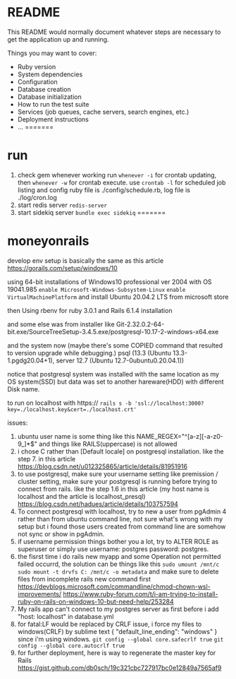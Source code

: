 # README

This README would normally document whatever steps are necessary to get the
application up and running.

Things you may want to cover:

* Ruby version
* System dependencies
* Configuration
* Database creation
* Database initialization
* How to run the test suite
* Services (job queues, cache servers, search engines, etc.)
* Deployment instructions
* ...
=======
# run
1. check gem whenever working run `whenever -i` for crontab updating, then `whenever -w` for crontab execute.
use `crontab -l` for scheduled job listing and config ruby file is ./config/schedule.rb, log file is ./log/cron.log
2. start redis server `redis-server`
3. start sidekiq server `bundle exec sidekiq`
=======
# moneyonrails

develop env setup is basically the same as this article
https://gorails.com/setup/windows/10

using 64-bit installations of Windows10 professional ver 2004 with OS 19041.985
`enable Microsoft-Windows-Subsystem-Linux`
`enable VirtualMachinePlatform`
and install Ubuntu 20.04.2 LTS from microsoft store

then
Using rbenv for ruby 3.0.1 and Rails 6.1.4 installation

and some else was from installer like 
Git-2.32.0.2-64-bit.exe/SourceTreeSetup-3.4.5.exe/postgresql-10.17-2-windows-x64.exe

and the system now (maybe there's some COPIED command that resulted to version upgrade while debugging.)
psql (13.3 (Ubuntu 13.3-1.pgdg20.04+1), server 12.7 (Ubuntu 12.7-0ubuntu0.20.04.1)) 

notice that postgresql system was installed with the same location as my OS system(SSD) but data was set to another hareware(HDD) with different Disk name.

to run on localhost with https://
`rails s -b 'ssl://localhost:3000?key=./localhost.key&cert=./localhost.crt'`

issues:
1. ubuntu user name is some thing like this NAME_REGEX="^[a-z][-a-z0-9_]*$" and things like RAILS(uppercase) is not allowed
2. i chose C rather than [Default locale] on postgresql installation. like the step 7. in this article
https://blog.csdn.net/u012325865/article/details/81951916
3. to use postgresql, make sure your username setting like premission / cluster setting, 
make sure your postgresql is running before trying to connect from rails. 
like the step 1.6 in this article (my host name is localhost and the article is localhost_presql)
https://blog.csdn.net/hadues/article/details/103757594
4. To connect postgresql with localhost, try to new a user from pgAdmin 4 rather than from ubuntu command line, 
not sure what's wrong with my setup but i found those users created from command line are somehow not sync or show in pgAdmin.
5. if username permission things bother you a lot, try to ALTER ROLE as superuser or simply use username: postgres password: postgres.
6. the fisrst time i do rails new myapp and some Operation not permitted failed occurrd, the solution can be things like this 
`sudo umount /mnt/c sudo mount -t drvfs C: /mnt/c -o metadata`
and make sure to delete files from incomplete rails new command first
https://devblogs.microsoft.com/commandline/chmod-chown-wsl-improvements/
https://www.ruby-forum.com/t/i-am-trying-to-install-ruby-on-rails-on-windows-10-but-need-help/253284
7. My rails app can't connect to my postgres server as first before i add "host: localhost" in database.yml
8. for fatal:LF would be replaced by CRLF issue, i force my files to windows(CRLF) by sublime text 
{ "default_line_ending": "windows" } since i'm using windows.
`git config --global core.safecrlf true`
`git config --global core.autocrlf true`
9. for further deployment, here is way to regenerate the master key for Rails
https://gist.github.com/db0sch/19c321cbc727917bc0e12849a7565af9